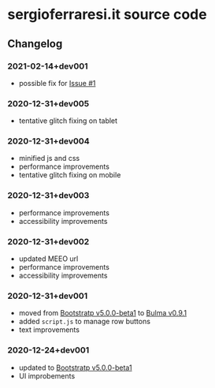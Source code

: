 # sergioferraresi.it source code

## Changelog

### 2021-02-14+dev001
*  possible fix for [Issue #1](https://github.com/devsf/devsf.github.io/issues/1)

### 2020-12-31+dev005
*  tentative glitch fixing on tablet

### 2020-12-31+dev004
*  minified js and css
*  performance improvements
*  tentative glitch fixing on mobile

### 2020-12-31+dev003
*  performance improvements
*  accessibility improvements

### 2020-12-31+dev002
*  updated MEEO url
*  performance improvements
*  accessibility improvements

### 2020-12-31+dev001
*  moved from [Bootstratp v5.0.0-beta1](https://getbootstrap.com/) to [Bulma v0.9.1](https://bulma.io/)
*  added `script.js` to manage row buttons
*  text improvements

### 2020-12-24+dev001
*  updated to [Bootstratp v5.0.0-beta1](https://getbootstrap.com/)
*  UI improbements
